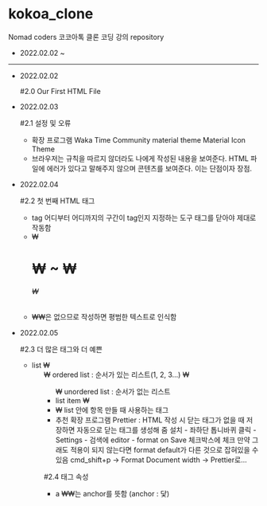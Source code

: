# kokoa_clone

Nomad coders 코코아톡 클론 코딩 강의 repository

- 2022.02.02 ~

---

- 2022.02.02

  #2.0 Our First HTML File

- 2022.02.03

  #2.1 설정 및 오류

  - 확장 프로그램
    Waka Time
    Community material theme
    Material Icon Theme
  - 브라우저는 규칙을 따르지 않더라도 나에게 작성된 내용을 보여준다. HTML 파일에 에러가 있다고 말해주지 않으며 콘텐츠를 보여준다. 이는 단점이자 장점.

- 2022.02.04

  #2.2 첫 번째 HTML 태그

  - tag
    어디부터 어디까지의 구간이 tag인지 지정하는 도구
    태그를 닫아야 제대로 작동함
  - ₩<h1>₩ ~ ₩<h6>₩
  - ₩<h7>₩은 없으므로 작성하면 평범한 텍스트로 인식함

- 2022.02.05

  #2.3 더 많은 태그와 더 예쁜

  - list
    ₩<ol>₩ ordered list : 순서가 있는 리스트(1, 2, 3...)
    ₩<ul>₩ unordered list : 순서가 없는 리스트
  - list item
    ₩<li>₩ list 안에 항목 만들 때 사용하는 태그
  - 추천 확장 프로그램
    Prettier : HTML 작성 시 닫는 태그가 없을 때 저장하면 자동으로 닫는 태그를 생성해 줌
    설치 - 좌하단 톱니바퀴 클릭 - Settings - 검색에 editor - format on Save 체크박스에 체크
    만약 그래도 적용이 되지 않는다면 format default가 다른 것으로 잡혀있을 수 있음
    cmd_shift+p -> Format Document width -> Prettier로...

  #2.4 태그 속성

  - a
    ₩<a>₩는 anchor를 뜻함 (anchor : 닻)
